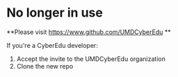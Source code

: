 
# No longer in use

**Please visit https://www.github.com/UMDCyberEdu **

If you're a CyberEdu developer:
1. Accept the invite to the UMDCyberEdu organization
2. Clone the new repo

